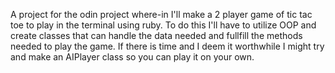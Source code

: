 A project for the odin project where-in I'll make a 2 player  game of tic tac toe to play in the terminal using ruby. To do this I'll have to utilize OOP and create classes that can handle the data needed and fullfill the methods needed to play the game. If there is time and I deem it worthwhile I might try and make an AIPlayer class so you can play it on your own.
